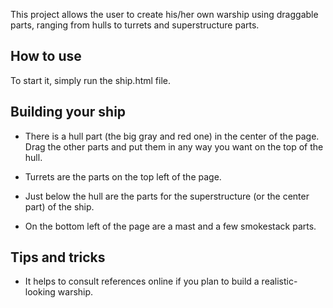 This project allows the user to create his/her own warship using draggable parts, ranging from hulls to turrets and superstructure parts.

How to use
-----------------------

To start it, simply run the ship.html file.

Building your ship
-----------------------

- There is a hull part (the big gray and red one) in the center of the page. Drag the other parts and put them in any way you want on the top of the hull.

- Turrets are the parts on the top left of the page.
- Just below the hull are the parts for the superstructure (or the center part) of the ship.
- On the bottom left of the page are a mast and a few smokestack parts.

Tips and tricks
-----------------------

- It helps to consult references online if you plan to build a realistic-looking warship.
